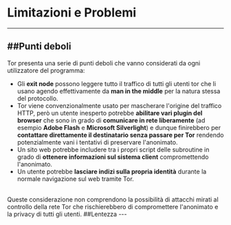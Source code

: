 # Limitazioni e Problemi
---
##Punti deboli
---
Tor presenta una serie di punti deboli che vanno considerati da ogni utilizzatore del programma:
* Gli **exit node** possono leggere tutto il traffico di tutti gli utenti tor che li usano agendo effettivamente da **man in the middle** per la natura stessa del protocollo.
* Tor viene convenzionalmente usato per mascherare l'origine del traffico HTTP, però un utente inesperto potrebbe **abilitare vari plugin del browser** che sono in grado di **comunicare in rete liberamente** (ad esempio **Adobe Flash** e **Microsoft Silverlight**) e dunque finirebbero per **contattare direttamente il destinatario senza passare per Tor** rendendo potenzialmente vani i tentativi di preservare l'anonimato.
* Un sito web potrebbe includere tra i propri script delle subroutine in grado di **ottenere informazioni sul sistema client** compromettendo l'anonimato.
* Un utente potrebbe **lasciare indizi sulla propria identità** durante la normale navigazione sul web tramite Tor.
<br/>
Queste considerazione non comprendono la possibilità di attacchi mirati al controllo della rete Tor che rischierebbero di compromettere l'anonimato e la privacy di tutti gli utenti.
##Lentezza
---
